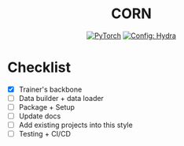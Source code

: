 <div align="center">

# CORN

<a href="https://pytorch.org/get-started/locally/"><img alt="PyTorch" src="https://img.shields.io/badge/PyTorch-ee4c2c?logo=pytorch&logoColor=white"></a>
<a href="https://hydra.cc/"><img alt="Config: Hydra" src="https://img.shields.io/badge/Config-Hydra-89b8cd"></a><br>

</div>


# Checklist
- [x] Trainer's backbone
- [ ] Data builder + data loader
- [ ] Package + Setup
- [ ] Update docs
- [ ] Add existing projects into this style 
- [ ] Testing + CI/CD
